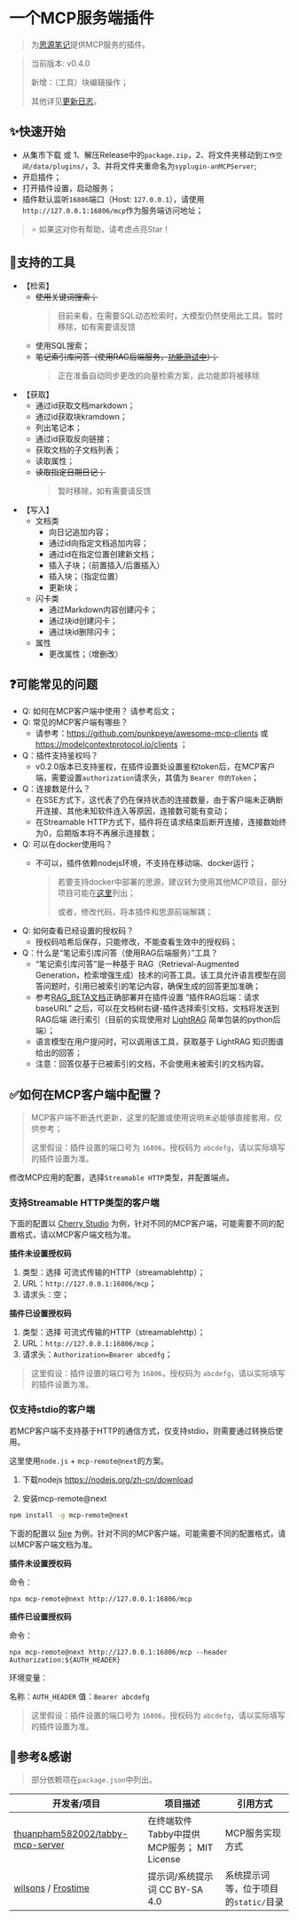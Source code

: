 # 一个MCP服务端插件

> 为[思源笔记](https://github.com/siyuan-note/siyuan)提供MCP服务的插件。

> 当前版本: v0.4.0
>
> 新增：（工具）块编辑操作；
>
> 其他详见[更新日志](./CHANGELOG.md)。

## ✨快速开始

- 从集市下载 或 1、解压Release中的`package.zip`，2、将文件夹移动到`工作空间/data/plugins/`，3、并将文件夹重命名为`syplugin-anMCPServer`;
- 开启插件；
- 打开插件设置，启动服务；
- 插件默认监听`16806`端口（Host: `127.0.0.1`），请使用`http://127.0.0.1:16806/mcp`作为服务端访问地址；

> ⭐ 如果这对你有帮助，请考虑点亮Star！

## 🔧支持的工具

- 【检索】
  - ~~使用关键词搜索；~~  
    > 目前来看，在需要SQL动态检索时，大模型仍然使用此工具。暂时移除，如有需要请反馈
  - 使用SQL搜索；
  - ~~笔记索引库问答（使用RAG后端服务，[功能测试中](./RAG_BETA.md)）；~~ 
    > 正在准备自动同步更改的向量检索方案，此功能即将被移除
- 【获取】
  - 通过id获取文档markdown；
  - 通过id获取块kramdown；
  - 列出笔记本；
  - 通过id获取反向链接；
  - 获取文档的子文档列表；
  - 读取属性；
  - ~~读取指定日期日记；~~ 
    > 暂时移除，如有需要请反馈
- 【写入】
  - 文档类
    - 向日记追加内容；
    - 通过id向指定文档追加内容；
    - 通过id在指定位置创建新文档；
    - 插入子块；（前置插入/后置插入）
    - 插入块；（指定位置）
    - 更新块；
  - 闪卡类
    - 通过Markdown内容创建闪卡；
    - 通过块id创建闪卡；
    - 通过块id删除闪卡；
  - 属性
    - 更改属性；（增删改）


## ❓可能常见的问题

- Q: 如何在MCP客户端中使用？
  请参考后文；
- Q: 常见的MCP客户端有哪些？
  - 请参考：https://github.com/punkpeye/awesome-mcp-clients 或 https://modelcontextprotocol.io/clients ；
- Q：插件支持鉴权吗？
  - v0.2.0版本已支持鉴权，在插件设置处设置鉴权token后，在MCP客户端，需要设置`authorization`请求头，其值为 `Bearer 你的Token`；
- Q：连接数是什么？
  - 在SSE方式下，这代表了仍在保持状态的连接数量，由于客户端未正确断开连接、其他未知软件连入等原因，连接数可能有变动；
  - 在Streamable HTTP方式下，插件将在请求结束后断开连接，连接数始终为0，后期版本将不再展示连接数；
- Q: 可以在docker使用吗？
  - 不可以，插件依赖nodejs环境，不支持在移动端、docker运行；
  
    > 若要支持docker中部署的思源，建议转为使用其他MCP项目，部分项目可能在[这里](https://github.com/siyuan-note/siyuan/issues/13795)列出；
    > 
    > 或者，修改代码，将本插件和思源前端解耦；
- Q: 如何查看已经设置的授权码？
  - 授权码哈希后保存，只能修改，不能查看生效中的授权码；
- Q：什么是“笔记索引库问答（使用RAG后端服务）”工具？
  - “笔记索引库问答”是一种基于 RAG（Retrieval-Augmented Generation，检索增强生成）技术的问答工具。该工具允许语言模型在回答问题时，引用已被索引的笔记内容，确保生成的回答更加准确；
  - 参考[RAG_BETA文档](./RAG_BETA.md)正确部署并在插件设置 “插件RAG后端：请求baseURL” 之后，可以在文档树右键-插件选择索引文档，文档将发送到 RAG后端 进行索引（目前的实现使用对 [LightRAG](https://github.com/HKUDS/LightRAG) 简单包装的python后端）；
  - 语言模型在用户提问时，可以调用该工具，获取基于 LightRAG 知识图谱给出的回答；
  - 注意：回答仅基于已被索引的文档，不会使用未被索引的文档内容。

## ✅如何在MCP客户端中配置？

> MCP客户端不断迭代更新，这里的配置或使用说明未必能够直接套用，仅供参考；
>
> 这里假设：插件设置的端口号为 `16806`，授权码为 `abcdefg`，请以实际填写的插件设置为准。

修改MCP应用的配置，选择`Streamable HTTP`类型，并配置端点。

### 支持Streamable HTTP类型的客户端

下面的配置以 [Cherry Studio](https://github.com/CherryHQ/cherry-studio) 为例，针对不同的MCP客户端，可能需要不同的配置格式，请以MCP客户端文档为准。

**插件未设置授权码**

1. 类型：选择 可流式传输的HTTP（streamablehttp）；
2. URL：`http://127.0.0.1:16806/mcp`；
3. 请求头：空；

**插件已设置授权码**

1. 类型：选择 可流式传输的HTTP（streamablehttp）；
2. URL：`http://127.0.0.1:16806/mcp`；
3. 请求头：`Authorization=Bearer abcedfg`；

> 这里假设：插件设置的端口号为 `16806`，授权码为 `abcdefg`，请以实际填写的插件设置为准。

### 仅支持stdio的客户端

若MCP客户端不支持基于HTTP的通信方式，仅支持stdio，则需要通过转换后使用。

这里使用`node.js` + `mcp-remote@next`的方案。

1. 下载nodejs https://nodejs.org/zh-cn/download

2. 安装mcp-remote@next
  ```bash
  npm install -g mcp-remote@next
  ```

下面的配置以 [5ire](https://5ire.app/) 为例，针对不同的MCP客户端，可能需要不同的配置格式，请以MCP客户端文档为准。

**插件未设置授权码**

命令：

```
npx mcp-remote@next http://127.0.0.1:16806/mcp
```

**插件已设置授权码**

命令：
```
npx mcp-remote@next http://127.0.0.1:16806/mcp --header Authorization:${AUTH_HEADER}
```

环境变量：

名称：`AUTH_HEADER`
值：`Bearer abcdefg`

> 这里假设：插件设置的端口号为 `16806`，授权码为 `abcdefg`，请以实际填写的插件设置为准。

## 🙏参考&感谢

> 部分依赖项在`package.json`中列出。

| 开发者/项目                                                         | 项目描述           | 引用方式         |
|---------------------------------------------------------------------|----------------|--------------|
| [thuanpham582002/tabby-mcp-server](https://github.com/thuanpham582002/tabby-mcp-server) | 在终端软件Tabby中提供MCP服务； MIT License | MCP服务实现方式 |
| [wilsons](https://ld246.com/article/1756172573626/comment/1756384424179?r=wilsons#comments) / [Frostime](https://ld246.com/article/1739546865001#%E6%80%9D%E6%BA%90-SQL-%E6%9F%A5%E8%AF%A2-System-Prompt) | 提示词/系统提示词 CC BY-SA 4.0 | 系统提示词等，位于项目的`static/`目录 |
